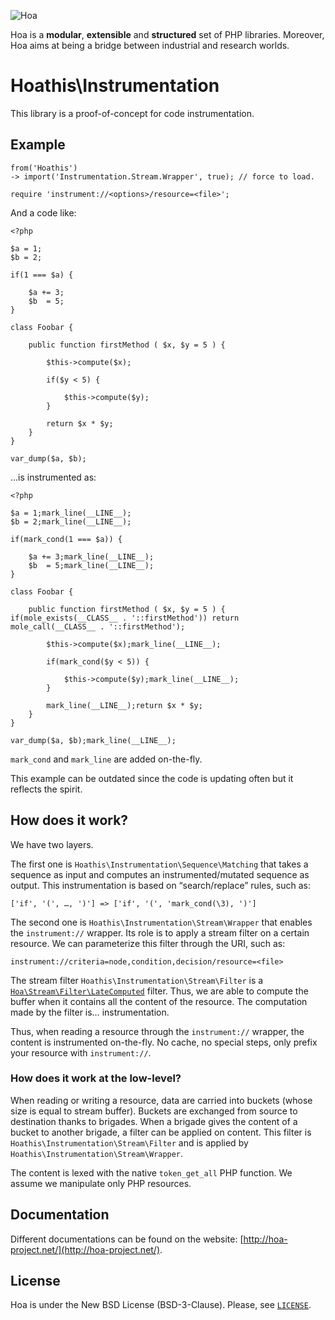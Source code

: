 ![Hoa](http://static.hoa-project.net/Image/Hoa_small.png)

Hoa is a **modular**, **extensible** and **structured** set of PHP libraries.
Moreover, Hoa aims at being a bridge between industrial and research worlds.

# Hoathis\Instrumentation

This library is a proof-of-concept for code instrumentation.

## Example

    from('Hoathis')
    -> import('Instrumentation.Stream.Wrapper', true); // force to load.

    require 'instrument://<options>/resource=<file>';

And a code like:

    <?php

    $a = 1;
    $b = 2;

    if(1 === $a) {

        $a += 3;
        $b  = 5;
    }

    class Foobar {

        public function firstMethod ( $x, $y = 5 ) {

            $this->compute($x);

            if($y < 5) {

                $this->compute($y);
            }

            return $x * $y;
        }
    }

    var_dump($a, $b);

…is instrumented as:

    <?php

    $a = 1;mark_line(__LINE__);
    $b = 2;mark_line(__LINE__);

    if(mark_cond(1 === $a)) {

        $a += 3;mark_line(__LINE__);
        $b  = 5;mark_line(__LINE__);
    }

    class Foobar {

        public function firstMethod ( $x, $y = 5 ) { if(mole_exists(__CLASS__ . '::firstMethod')) return mole_call(__CLASS__ . '::firstMethod');

            $this->compute($x);mark_line(__LINE__);

            if(mark_cond($y < 5)) {

                $this->compute($y);mark_line(__LINE__);
            }

            mark_line(__LINE__);return $x * $y;
        }
    }

    var_dump($a, $b);mark_line(__LINE__);

`mark_cond` and `mark_line` are added on-the-fly.

This example can be outdated since the code is updating often but it reflects the spirit.

## How does it work?

We have two layers.

The first one is `Hoathis\Instrumentation\Sequence\Matching` that takes a
sequence as input and computes an instrumented/mutated sequence as output. This
instrumentation is based on “search/replace” rules, such as:

    ['if', '(', …, ')'] => ['if', '(', 'mark_cond(\3), ')']

The second one is `Hoathis\Instrumentation\Stream\Wrapper` that enables the
`instrument://` wrapper. Its role is to apply a stream filter on a certain
resource. We can parameterize this filter through the URI, such as:

    instrument://criteria=node,condition,decision/resource=<file>

The stream filter `Hoathis\Instrumentation\Stream\Filter` is a
[`Hoa\Stream\Filter\LateComputed`](https://github.com/hoaproject/Stream/blob/master/Filter/LateComputed.php)
filter. Thus, we are able to compute the buffer when it contains all the content
of the resource. The computation made by the filter is… instrumentation.

Thus, when reading a resource through the `instrument://` wrapper, the content
is instrumented on-the-fly. No cache, no special steps, only prefix
your resource with `instrument://`.

### How does it work at the low-level?

When reading or writing a resource, data are carried into buckets (whose size is
equal to stream buffer). Buckets are exchanged from source to destination thanks
to brigades. When a brigade gives the content of a bucket to another brigade, a
filter can be applied on content. This filter is
`Hoathis\Instrumentation\Stream\Filter` and is applied by
`Hoathis\Instrumentation\Stream\Wrapper`.

The content is lexed with the native `token_get_all` PHP function. We assume we
manipulate only PHP resources.

## Documentation

Different documentations can be found on the website:
[http://hoa-project.net/](http://hoa-project.net/).

## License

Hoa is under the New BSD License (BSD-3-Clause). Please, see
[`LICENSE`](http://hoa-project.net/LICENSE).
